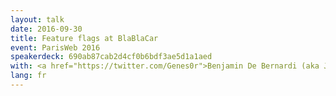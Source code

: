 ```yaml
---
layout: talk
date: 2016-09-30
title: Feature flags at BlaBlaCar
event: ParisWeb 2016
speakerdeck: 690ab87cab2d4cf0b6bdf3ae5d1a1aed
with: <a href="https://twitter.com/Genes0r">Benjamin De Bernardi (aka Junior)</a>
lang: fr
---
```


